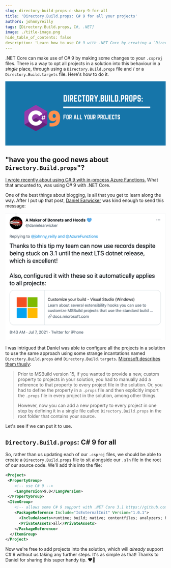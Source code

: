 ```yaml
---
slug: directory-build-props-c-sharp-9-for-all
title: 'Directory.Build.props: C# 9 for all your projects'
authors: johnnyreilly
tags: [Directory.Build.props, C#, .NET]
image: ./title-image.png
hide_table_of_contents: false
description: 'Learn how to use C# 9 with .NET Core by creating a `Directory.Build.props` file. All projects in the solution will support C#9 with no further steps.'
---
```


.NET Core can make use of C# 9 by making some changes to your `.csproj` files. There is a way to opt all projects in a solution into this behaviour in a _single_ place, through using a `Directory.Build.props` file and / or a `Directory.Build.targets` file. Here's how to do it.

![title image showing name of post and the C# logo](title-image.png)

<!--truncate-->

## "have you the good news about `Directory.Build.props`"?

[I wrote recently about using C# 9 with in-process Azure Functions.](../2021-07-01-c-sharp-9-azure-functions-in-process/index.md) What that amounted to, was using C# 9 with .NET Core.

One of the best things about blogging, is all that you get to learn along the way. After I put up that post, [Daniel Earwicker](https://twitter.com/danielearwicker) was kind enough to send this message:

[![title image showing name of post and the C# logo](daniel-earwicker-tweet.png)](https://twitter.com/danielearwicker/status/1412678642203828226)

I was intrigued that Daniel was able to configure all the projects in a solution to use the same approach using some strange incantations named `Directory.Build.props` and `Directory.Build.targets`. [Microsoft describes them thusly](https://docs.microsoft.com/en-us/visualstudio/msbuild/customize-your-build?view=vs-2019#directorybuildprops-and-directorybuildtargets):

> Prior to MSBuild version 15, if you wanted to provide a new, custom property to projects in your solution, you had to manually add a reference to that property to every project file in the solution. Or, you had to define the property in a `.props` file and then explicitly import the `.props` file in every project in the solution, among other things.
>
> However, now you can add a new property to every project in one step by defining it in a single file called `Directory.Build.props` in the root folder that contains your source.

Let's see if we can put it to use.

## `Directory.Build.props`: C# 9 for all

So, rather than us updating each of our `.csproj` files, we should be able to create a `Directory.Build.props` file to sit alongside our `.sln` file in the root of our source code. We'll add this into the file:

```xml
<Project>
 <PropertyGroup>
    <!-- use C# 9 -->
    <LangVersion>9.0</LangVersion>
 </PropertyGroup>
 <ItemGroup>
    <!-- allows some C# 9 support with .NET Core 3.1 https://github.com/manuelroemer/IsExternalInit -->
    <PackageReference Include="IsExternalInit" Version="1.0.1">
      <IncludeAssets>runtime; build; native; contentfiles; analyzers; buildtransitive</IncludeAssets>
      <PrivateAssets>all</PrivateAssets>
    </PackageReference>
  </ItemGroup>
</Project>
```

Now we're free to add projects into the solution, which will _already_ support C# 9 without us taking any further steps. It's as simple as that! Thanks to Daniel for sharing this super handy tip. ❤️🌻
